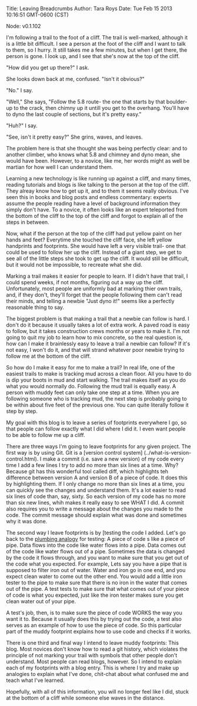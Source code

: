 Title: Leaving Breadcrumbs
Author: Tara Roys
Date: Tue Feb 15 2013 10:16:51 GMT-0600 (CST)

Node: v0.1.102


I'm following a trail to the foot of a cliff.  The trail is well-marked, although it is a little bit difficult.  I see a person at the foot of the cliff and I want to talk to them, so I hurry. It still takes me a few minutes, but when I get there, the person is gone.  I look up, and I see that she's now at the top of the cliff.  

"How did you get up there?"  I ask.

She looks down back at me, confused.  "Isn't it obvious?"  

"No."  I say.  

"Well,"  She says, "Follow the 5.8 route- the one that starts by that boulder- up to the crack, then chimny up it untill you get to the overhang.  You'll have to dyno the last couple of sections, but it's pretty easy."  

"Huh?"  I say.  

"See, isn't it pretty easy?"  She grins, waves, and leaves. 

The problem here is that she thought she was being perfectly clear:  and to another climber, who knows what 5.8 and chimney and dyno mean, she would have been.  However, to a novice, like me, her words might as well be martian for how well I can understand them. 
 
Learning a new technology is like running up against a cliff, and many times, reading tutorials and blogs is like talking to the person at the top of the cliff.  They alreay know how to get up it, and to them it seems really obvious.  I've seen this in books and blog posts and endless commentary:  experts assume the people reading have a level of background information they simply don't have.  To a novice, it often looks like an expert teleported from the bottom of the cliff to the top of the cliff and forgot to explain all of the steps in between.  

Now, what if the person at the top of the cliff had put yellow paint on her hands and feet?  Everytime she touched the cliff face, she left yellow handprints and footprints.  She would have left a very visible trail- one that could be used to follow her up the cliff.  Instead of a giant step, we get to see all of the little steps she took to get up the cliff.  It would still be difficult, but it would not be impossible, to recreate what she did.  

Marking a trail makes it easier for people to learn.  If I didn't have that trail, I could spend weeks, if not months, figuring out a way up the cliff.  Unfortunately, most people are uniformly bad at marking thier own trails, and, if they don't, they'll forget that the people following them can't read their minds, and telling a newbie "Just dyno it!"  seems like a perfectly reasonable thing to say.  

The biggest problem is that making a trail that a newbie can follow is hard.  I don't do it because it usually takes a lot of extra work.  A paved road is easy to follow, but it takes construction crews months or years to make it.  I'm not going to quit my job to learn how to mix concrete, so the real question is, how can I make it brainlessly easy to leave a trail a newbie can follow?  If it's not easy, I won't do it, and that will strand whatever poor newbie trying to follow me at the bottom of the cliff.  

So how do I make it easy for me to make a trail?  In real life, one of the easiest trails to make is tracking mud across a clean floor.  All you have to do is dip your boots in mud and start walking.  The trail makes itself as you do what you would normally do.  Following the mud trail is equally easy.  A person with muddy feet can only take one step at a time.  When you are following someone who is tracking mud, the next step is probably going to be within about five feet of the previous one.  You can quite literally follow it step by step. 

My goal with this blog is to leave a series of footprints everywhere I go, so that people can follow exactly what I did where I did it.  I even want people to be able to follow me up a cliff.  

There are three ways I'm going to leave footprints for any given project.  The first way is by using Git. Git is a [version control system] (../what-is-version-control.html).  I make a commit (i.e. save a new version) of my code every time I add a few lines I try to add no more than six lines at a time.  Why?  Because git has this wonderful tool called diff, which highlights teh difference between version A and version B of a piece of code. It does this by highlighting them. If I only change no more than six lines at a time, you can quickly see the changes and understand them. It's a lot easier to read six lines of code than, say, sixty.  So each version of my code has no more than six new lines, whih makes it really easy to see WHAT I did.  A commit also requires you to write a message about the changes you made to the code.  The commit message should explain what was done and sometimes why it was done.  

The second way I leave footprints is by [testing the code I added.  Let's go back to the [plumbing analogy](..//what-is-testing.html) for testing:  A piece of code s like a piece of pipe.  Data flows into the code like water flows into a pipe.  Data comes out of the code like water flows out of a pipe.  Sometimes the data is changed by the code it flows through, and you want to make sure that you get out of the code what you expected.  For example, Lets say you have a pipe that is supposed to filter iron out of water.  Water and iron go in one end, and you expect clean water to come out the other end.  You would add a little iron tester to the pipe to make sure that there is no iron in the water that comes out of the pipe.  A test tests to make sure that what comes out of your piece of code is what you expected, just like the iron tester makes sure you get clean water out of your pipe. 

 A test's job, then, is to make sure the piece of code WORKS the way you want it to.  Because it usually does this by trying out the code, a test also serves as an example of how to use the piece of code.  So this particular part of the muddy footprint explains how to use code and checks if it works. 


There is one third and final way I intend to leave muddy footprints:  This blog.  Most
novices don't know how to read a git history, which violates the principle of
not marking your trail with symbols that other people don't understand.  Most
people can read blogs, however.  So I intend to explain each of my footprints
with a blog entry.  This is where I try and make up analogies to explain what I've done, chit-chat about what confused me and teach what I've learned.  

Hopefully, with all of this information, you will no longer feel like I did, stuck at the bottom of a cliff while someone else waves in the distance.   

